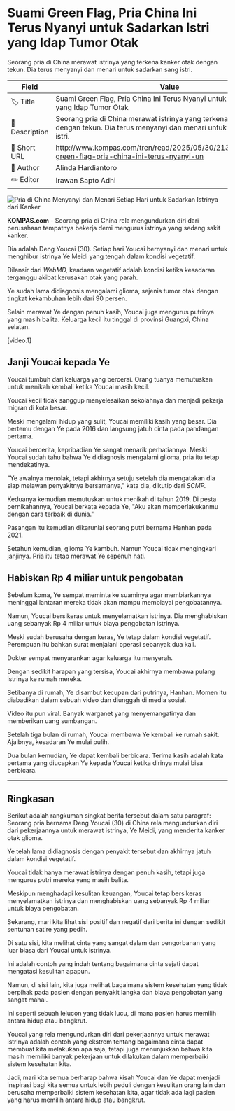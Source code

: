 # Suami Green Flag, Pria China Ini Terus Nyanyi untuk Sadarkan Istri yang Idap Tumor Otak

Seorang pria di China merawat istrinya yang terkena kanker otak dengan tekun. Dia terus menyanyi dan menari untuk sadarkan sang istri.

| Field         | Value                                                       |
|---------------|-------------------------------------------------------------|
| 🏷️ Title       | Suami Green Flag, Pria China Ini Terus Nyanyi untuk Sadarkan Istri yang Idap Tumor Otak |
| 📝 Description | Seorang pria di China merawat istrinya yang terkena kanker otak dengan tekun. Dia terus menyanyi dan menari untuk sadarkan sang istri. |
| 🔗 Short URL   | http://www.kompas.com/tren/read/2025/05/30/213000965/suami-green-flag-pria-china-ini-terus-nyanyi-un |
| 👤 Author      | Alinda Hardiantoro |
| ✏️ Editor      | Irawan Sapto Adhi |

![Pria di China Menyanyi dan Menari Setiap Hari untuk Sadarkan Istrinya dari Kanker](https://asset.kompas.com/crops/1SKq4xi6MFPTqPj0SnMFBLzyhas=/0x0:858x572/750x500/data/photo/2025/05/30/6839849c40542.png)

**KOMPAS.com** - Seorang pria di China rela mengundurkan diri dari perusahaan tempatnya bekerja demi mengurus istrinya yang sedang sakit kanker.

Dia adalah Deng Youcai (30). Setiap hari Youcai bernyanyi dan menari untuk menghibur istrinya Ye Meidi yang tengah dalam kondisi vegetatif.

Dilansir dari *WebMD,* keadaan vegetatif adalah kondisi ketika kesadaran terganggu akibat kerusakan otak yang parah.

Ye sudah lama didiagnosis mengalami glioma, sejenis tumor otak dengan tingkat kekambuhan lebih dari 90 persen.

Selain merawat Ye dengan penuh kasih, Youcai juga mengurus putrinya yang masih balita. Keluarga kecil itu tinggal di provinsi Guangxi, China selatan.

\[video.1\]

## Janji Youcai kepada Ye

Youcai tumbuh dari keluarga yang bercerai. Orang tuanya memutuskan untuk menikah kembali ketika Youcai masih kecil.

Youcai kecil tidak sanggup menyelesaikan sekolahnya dan menjadi pekerja migran di kota besar.

Meski mengalami hidup yang sulit, Youcai memiliki kasih yang besar. Dia bertemu dengan Ye pada 2016 dan langsung jatuh cinta pada pandangan pertama.

Youcai bercerita, kepribadian Ye sangat menarik perhatiannya. Meski Youcai sudah tahu bahwa Ye didiagnosis mengalami glioma, pria itu tetap mendekatinya.

\"Ye awalnya menolak, tetapi akhirnya setuju setelah dia mengatakan dia siap melawan penyakitnya bersamanya,\" kata dia, dikutip dari *SCMP.*

Keduanya kemudian memutuskan untuk menikah di tahun 2019. Di pesta pernikahannya, Youcai berkata kepada Ye, \"Aku akan memperlakukanmu dengan cara terbaik di dunia."

Pasangan itu kemudian dikaruniai seorang putri bernama Hanhan pada 2021.

Setahun kemudian, glioma Ye kambuh. Namun Youcai tidak mengingkari janjinya. Pria itu tetap merawat Ye sepenuh hati.

## Habiskan Rp 4 miliar untuk pengobatan

Sebelum koma, Ye sempat meminta ke suaminya agar membiarkannya meninggal lantaran mereka tidak akan mampu membiayai pengobatannya.

Namun, Youcai bersikeras untuk menyelamatkan istrinya. Dia menghabiskan uang sebanyak Rp 4 miliar untuk biaya pengobatan istrinya.

Meski sudah berusaha dengan keras, Ye tetap dalam kondisi vegetatif. Perempuan itu bahkan surat menjalani operasi sebanyak dua kali.

Dokter sempat menyarankan agar keluarga itu menyerah.

Dengan sedikit harapan yang tersisa, Youcai akhirnya membawa pulang istrinya ke rumah mereka.

Setibanya di rumah, Ye disambut kecupan dari putrinya, Hanhan. Momen itu diabadikan dalam sebuah video dan diunggah di media sosial.

Video itu pun viral. Banyak warganet yang menyemangatinya dan memberikan uang sumbangan.

Setelah tiga bulan di rumah, Youcai membawa Ye kembali ke rumah sakit. Ajaibnya, kesadaran Ye mulai pulih.

Dua bulan kemudian, Ye dapat kembali berbicara. Terima kasih adalah kata pertama yang diucapkan Ye kepada Youcai ketika dirinya mulai bisa berbicara.

---
## Ringkasan

Berikut adalah rangkuman singkat berita tersebut dalam satu paragraf: Seorang pria bernama Deng Youcai (30) di China rela mengundurkan diri dari pekerjaannya untuk merawat istrinya, Ye Meidi, yang menderita kanker otak glioma.

 Ye telah lama didiagnosis dengan penyakit tersebut dan akhirnya jatuh dalam kondisi vegetatif.

 Youcai tidak hanya merawat istrinya dengan penuh kasih, tetapi juga mengurus putri mereka yang masih balita.

 Meskipun menghadapi kesulitan keuangan, Youcai tetap bersikeras menyelamatkan istrinya dan menghabiskan uang sebanyak Rp 4 miliar untuk biaya pengobatan.



Sekarang, mari kita lihat sisi positif dan negatif dari berita ini dengan sedikit sentuhan satire yang pedih.

 Di satu sisi, kita melihat cinta yang sangat dalam dan pengorbanan yang luar biasa dari Youcai untuk istrinya.

 Ini adalah contoh yang indah tentang bagaimana cinta sejati dapat mengatasi kesulitan apapun.

 Namun, di sisi lain, kita juga melihat bagaimana sistem kesehatan yang tidak berpihak pada pasien dengan penyakit langka dan biaya pengobatan yang sangat mahal.

 Ini seperti sebuah lelucon yang tidak lucu, di mana pasien harus memilih antara hidup atau bangkrut.

 Youcai yang rela mengundurkan diri dari pekerjaannya untuk merawat istrinya adalah contoh yang ekstrem tentang bagaimana cinta dapat membuat kita melakukan apa saja, tetapi juga menunjukkan bahwa kita masih memiliki banyak pekerjaan untuk dilakukan dalam memperbaiki sistem kesehatan kita.

 Jadi, mari kita semua berharap bahwa kisah Youcai dan Ye dapat menjadi inspirasi bagi kita semua untuk lebih peduli dengan kesulitan orang lain dan berusaha memperbaiki sistem kesehatan kita, agar tidak ada lagi pasien yang harus memilih antara hidup atau bangkrut.
